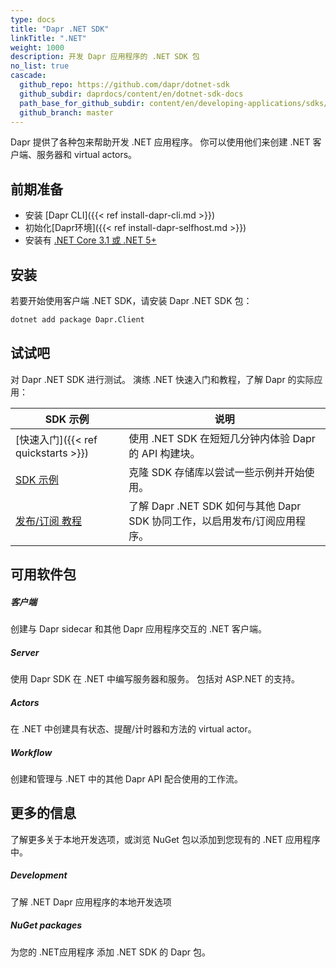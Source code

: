 ```yaml
---
type: docs
title: "Dapr .NET SDK"
linkTitle: ".NET"
weight: 1000
description: 开发 Dapr 应用程序的 .NET SDK 包
no_list: true
cascade:
  github_repo: https://github.com/dapr/dotnet-sdk
  github_subdir: daprdocs/content/en/dotnet-sdk-docs
  path_base_for_github_subdir: content/en/developing-applications/sdks/dotnet/
  github_branch: master
---
```


Dapr 提供了各种包来帮助开发 .NET 应用程序。 你可以使用他们来创建 .NET 客户端、服务器和 virtual actors。

## 前期准备

- 安装 [Dapr CLI]({{< ref install-dapr-cli.md >}})
- 初始化[Dapr环境]({{< ref install-dapr-selfhost.md >}})
- 安装有 [.NET Core 3.1 或 .NET 5+](https://dotnet.microsoft.com/download)

## 安装

若要开始使用客户端 .NET SDK，请安装 Dapr .NET SDK 包：

```sh
dotnet add package Dapr.Client
```

## 试试吧

对 Dapr .NET SDK 进行测试。 演练 .NET 快速入门和教程，了解 Dapr 的实际应用：

| SDK 示例                                                                        | 说明                                                 |
| ----------------------------------------------------------------------------- | -------------------------------------------------- |
| [快速入门]({{< ref quickstarts >}})                                               | 使用 .NET SDK 在短短几分钟内体验 Dapr 的 API 构建块。              |
| [SDK 示例](https://github.com/dapr/dotnet-sdk/tree/master/examples)             | 克隆 SDK 存储库以尝试一些示例并开始使用。                            |
| [发布/订阅 教程](https://github.com/dapr/quickstarts/tree/master/tutorials/pub-sub) | 了解 Dapr .NET SDK 如何与其他 Dapr SDK 协同工作，以启用发布/订阅应用程序。 |

## 可用软件包

<div class="card-deck">
  <div class="card">
    <div class="card-body">
      <h5 class="card-title"><b>客户端</b></h5>
      <p class="card-text">创建与 Dapr sidecar 和其他 Dapr 应用程序交互的 .NET 客户端。</p>
      <a href="{{< ref dotnet-client >}}" class="stretched-link"></a>
    </div>
  </div>
  <div class="card">
    <div class="card-body">
      <h5 class="card-title"><b>Server</b></h5>
      <p class="card-text">使用 Dapr SDK 在 .NET 中编写服务器和服务。 包括对 ASP.NET 的支持。</p>
      <a href="https://github.com/dapr/dotnet-sdk/tree/master/examples/AspNetCore" class="stretched-link"></a>
    </div>
  </div>
  <div class="card">
    <div class="card-body">
      <h5 class="card-title"><b>Actors</b></h5>
      <p class="card-text">在 .NET 中创建具有状态、提醒/计时器和方法的 virtual actor。</p>
      <a href="{{< ref dotnet-actors >}}" class="stretched-link"></a>
    </div>
  </div>
  <div class="card">
    <div class="card-body">
      <h5 class="card-title"><b>Workflow</b></h5>
      <p class="card-text">创建和管理与 .NET 中的其他 Dapr API 配合使用的工作流。</p>
      <a href="{{< ref dotnet-workflow >}}" class="stretched-link"></a>
    </div>
  </div>
</div>

## 更多的信息

了解更多关于本地开发选项，或浏览 NuGet 包以添加到您现有的 .NET 应用程序中。

<div class="card-deck">
  <div class="card">
    <div class="card-body">
      <h5 class="card-title"><b>Development</b></h5>
      <p class="card-text">了解 .NET Dapr 应用程序的本地开发选项</p>
      <a href="{{< ref dotnet-development >}}" class="stretched-link"></a>
    </div>
  </div>
  <div class="card">
    <div class="card-body">
      <h5 class="card-title"><b>NuGet packages</b></h5>
      <p class="card-text">为您的 .NET应用程序 添加 .NET SDK 的 Dapr 包。</p>
      <a href="https://www.nuget.org/profiles/dapr.io" class="stretched-link"></a>
    </div>
  </div>
</div>
<br />